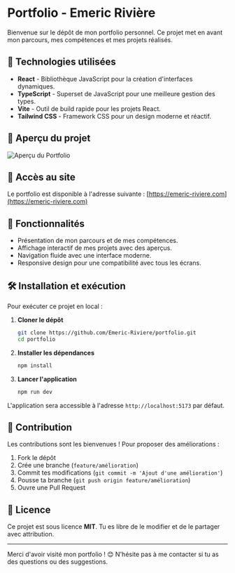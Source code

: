 # Portfolio - Emeric Rivière

Bienvenue sur le dépôt de mon portfolio personnel. Ce projet met en avant mon parcours, mes compétences et mes projets réalisés.

## 🚀 Technologies utilisées

- **React** - Bibliothèque JavaScript pour la création d'interfaces dynamiques.
- **TypeScript** - Superset de JavaScript pour une meilleure gestion des types.
- **Vite** - Outil de build rapide pour les projets React.
- **Tailwind CSS** - Framework CSS pour un design moderne et réactif.

## 📸 Aperçu du projet

![Aperçu du Portfolio](img/portfolio.png)

## 🔗 Accès au site

Le portfolio est disponible à l'adresse suivante :
[https://emeric-riviere.com](https://emeric-riviere.com)

## 📜 Fonctionnalités

- Présentation de mon parcours et de mes compétences.
- Affichage interactif de mes projets avec des aperçus.
- Navigation fluide avec une interface moderne.
- Responsive design pour une compatibilité avec tous les écrans.

## 🛠 Installation et exécution

Pour exécuter ce projet en local :

1. **Cloner le dépôt**
   ```bash
   git clone https://github.com/Emeric-Riviere/portfolio.git
   cd portfolio
   ```
2. **Installer les dépendances**
   ```bash
   npm install
   ```
3. **Lancer l'application**
   ```bash
   npm run dev
   ```

L'application sera accessible à l'adresse `http://localhost:5173` par défaut.

## 🤝 Contribution

Les contributions sont les bienvenues ! Pour proposer des améliorations :

1. Fork le dépôt
2. Crée une branche (`feature/amélioration`)
3. Commit tes modifications (`git commit -m 'Ajout d'une amélioration'`)
4. Pousse ta branche (`git push origin feature/amélioration`)
5. Ouvre une Pull Request

## 📄 Licence

Ce projet est sous licence **MIT**. Tu es libre de le modifier et de le partager avec attribution.

---

Merci d'avoir visité mon portfolio ! 😊 N'hésite pas à me contacter si tu as des questions ou des suggestions.
